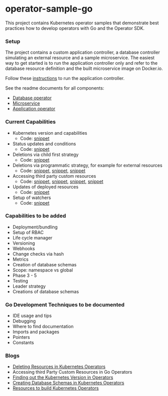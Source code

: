 # operator-sample-go

This project contains Kubernetes operator samples that demonstrate best practices how to develop operators with Go and the Operator SDK.

### Setup

The project contains a custom application controller, a database controller simulating an external resource and a sample microservice. The easiest way to get started is to run the application controller only and refer to the database resource definition and the built microservice image on Docker.io.

Follow these [instructions](operator-application/README.md#setup-and-usage) to run the application controller.

See the readme documents for all components:

* [Database operator](operator-application/README.md)
* [Microservice](simple-microservice/README.md)
* [Application operator](operator-application/README.md)

### Current Capabilities

* Kubernetes version and capabilities
    * Code: [snippet](https://github.com/nheidloff/operator-sample-go/blob/aa9fd15605a54f712e1233423236bd152940f238/operator-application/controllers/application_controller.go#L349)
* Status updates and conditions
    * Code: [snippet](https://github.com/nheidloff/operator-sample-go/blob/aa9fd15605a54f712e1233423236bd152940f238/operator-application/controllers/application_controller.go#L390)
* Deletions via child first strategy
    * Code: [snippet](https://github.com/nheidloff/operator-sample-go/blob/aa9fd15605a54f712e1233423236bd152940f238/operator-application/controllers/application_controller.go#L266)
* Deletions via programmatic strategy, for example for external resources
    * Code: [snippet](https://github.com/nheidloff/operator-sample-go/blob/aa9fd15605a54f712e1233423236bd152940f238/operator-application/controllers/application_controller.go#L101), [snippet](https://github.com/nheidloff/operator-sample-go/blob/aa9fd15605a54f712e1233423236bd152940f238/operator-application/controllers/application_controller.go#L379), [snippet](https://github.com/nheidloff/operator-sample-go/blob/aa9fd15605a54f712e1233423236bd152940f238/operator-application/controllers/application_controller.go#L206)
* Accessing third party custom resources
    * Code: [snippet](https://github.com/nheidloff/operator-sample-go/blob/aa9fd15605a54f712e1233423236bd152940f238/operator-application/controllers/application_controller.go#L26), [snippet](https://github.com/nheidloff/operator-sample-go/blob/aa9fd15605a54f712e1233423236bd152940f238/operator-application/controllers/application_controller.go#L117), [snippet](https://github.com/nheidloff/operator-sample-go/blob/aa9fd15605a54f712e1233423236bd152940f238/operator-application/controllers/application_controller.go#L270), [snippet](https://github.com/nheidloff/operator-sample-go/blob/aa9fd15605a54f712e1233423236bd152940f238/operator-application/main.go#L31)
* Updates of deployed resources
    * Code: [snippet](https://github.com/nheidloff/operator-sample-go/blob/aa9fd15605a54f712e1233423236bd152940f238/operator-application/controllers/application_controller.go#L170)
* Setup of watchers
    * Code: [snippet](https://github.com/nheidloff/operator-sample-go/blob/aa9fd15605a54f712e1233423236bd152940f238/operator-application/controllers/application_controller.go#L218)

### Capabilities to be added

* Deployment/bundling
* Setup of RBAC
* Life cycle manager
* Versioning
* Webhooks
* Change checks via hash
* Metrics
* Creation of database schemas
* Scope: namespace vs global
* Phase 3 - 5
* Testing
* Leader strategy
* Creations of database schemas

### Go Development Techniques to be documented

* IDE usage and tips
* Debugging
* Where to find documentation
* Imports and packages
* Pointers
* Constants

### Blogs

* [Deleting Resources in Kubernetes Operators](http://heidloff.net/article/deleting-resources-kubernetes-operators/)
* Accessing third Party Custom Resources in Go Operators
* [Finding out the Kubernetes Version in Operators](http://heidloff.net/article/finding-kubernetes-version-capabilities-operators/)
* [Creating Database Schemas in Kubernetes Operators](http://heidloff.net/article/creating-database-schemas-kubernetes-operators/)
* [Resources to build Kubernetes Operators](http://heidloff.net/articles/resources-to-build-kubernetes-operators/)